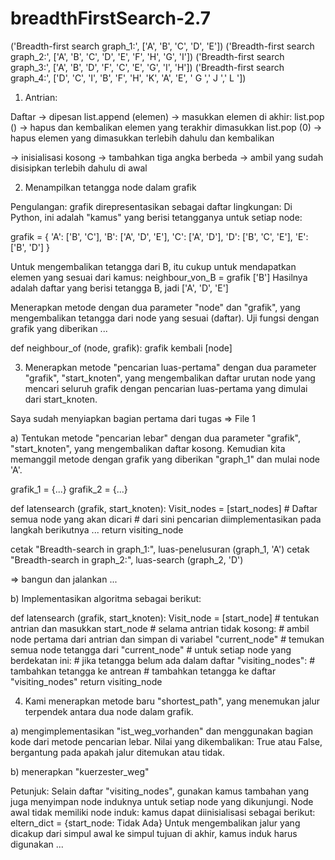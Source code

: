 # breadthFirstSearch-2.7
('Breadth-first search graph_1:', ['A', 'B', 'C', 'D', 'E'])
('Breadth-first search graph_2:', ['A', 'B', 'C', 'D', 'E', 'F', 'H', 'G', 'I'])
('Breadth-first search graph_3:', ['A', 'B', 'D', 'F', 'C', 'E', 'G', 'I', 'H'])
('Breadth-first search graph_4:', ​​['D', 'C', 'I', 'B', 'F', 'H', 'K', 'A', 'E', ' G ',' J ',' L '])



1. Antrian:

Daftar -> dipesan
 list.append (elemen) -> masukkan elemen di akhir:
 list.pop () -> hapus dan kembalikan elemen yang terakhir dimasukkan
 list.pop (0) -> hapus elemen yang dimasukkan terlebih dahulu dan kembalikan

-> inisialisasi kosong
-> tambahkan tiga angka berbeda
-> ambil yang sudah disisipkan terlebih dahulu di awal

2. Menampilkan tetangga node dalam grafik

Pengulangan: grafik direpresentasikan sebagai daftar lingkungan:
Di Python, ini adalah "kamus" yang berisi tetangganya untuk setiap node:

grafik = {
    'A': ['B', 'C'],
    'B': ['A', 'D', 'E'],
    'C': ['A', 'D'],
    'D': ['B', 'C', 'E'],
    'E': ['B', 'D']
}

Untuk mengembalikan tetangga dari B, itu cukup untuk mendapatkan elemen yang sesuai dari kamus:
neighbour_von_B = grafik ['B']
Hasilnya adalah daftar yang berisi tetangga B, jadi ['A', 'D', 'E']

Menerapkan metode dengan dua parameter "node" dan "grafik", yang mengembalikan tetangga dari node yang sesuai (daftar). Uji fungsi dengan grafik yang diberikan ...

def neighbour_of (node, grafik):
    grafik kembali [node]

3. Menerapkan metode "pencarian luas-pertama" dengan dua parameter "grafik", "start_knoten", yang mengembalikan daftar urutan node yang mencari seluruh grafik dengan pencarian luas-pertama yang dimulai dari start_knoten.

Saya sudah menyiapkan bagian pertama dari tugas => File 1


a) Tentukan metode "pencarian lebar" dengan dua parameter "grafik", "start_knoten", yang mengembalikan daftar kosong.
   Kemudian kita memanggil metode dengan grafik yang diberikan "graph_1" dan mulai node 'A'.

grafik_1 = {...}
grafik_2 = {...}

def latensearch (grafik, start_knoten):
    Visit_nodes = [start_nodes] # Daftar semua node yang akan dicari
    # dari sini pencarian diimplementasikan pada langkah berikutnya ...
    return visiting_node

cetak "Breadth-search in graph_1:", luas-penelusuran (graph_1, 'A')
cetak "Breadth-search in graph_2:", luas-search (graph_2, 'D')

=> bangun dan jalankan ...

b) Implementasikan algoritma sebagai berikut:

def latensearch (grafik, start_knoten):
    Visit_node = [start_node]
    # tentukan antrian dan masukkan start_node
    # selama antrian tidak kosong:
        # ambil node pertama dari antrian dan simpan di variabel "current_node"
        # temukan semua node tetangga dari "current_node"
        # untuk setiap node yang berdekatan ini:
            # jika tetangga belum ada dalam daftar "visiting_nodes":
                # tambahkan tetangga ke antrean
                # tambahkan tetangga ke daftar "visiting_nodes"
    return visiting_node

4. Kami menerapkan metode baru "shortest_path", yang menemukan jalur terpendek antara dua node dalam grafik.

a) mengimplementasikan "ist_weg_vorhanden" dan menggunakan bagian kode dari metode pencarian lebar.
   Nilai yang dikembalikan: True atau False, bergantung pada apakah jalur ditemukan atau tidak.

b) menerapkan "kuerzester_weg"

Petunjuk:
Selain daftar "visiting_nodes", gunakan kamus tambahan yang juga menyimpan node induknya untuk setiap node yang dikunjungi. Node awal tidak memiliki node induk: kamus dapat diinisialisasi sebagai berikut:
eltern_dict = {start_node: Tidak Ada}
Untuk mengembalikan jalur yang dicakup dari simpul awal ke simpul tujuan di akhir, kamus induk harus digunakan ...
